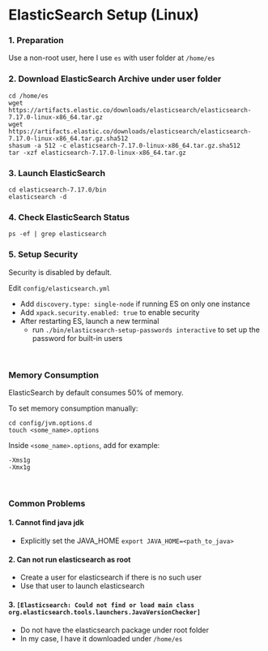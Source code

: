 # ElasticSearch Setup (Linux)

### 1. Preparation

Use a non-root user, here I use `es` with user folder at `/home/es`

### 2. Download ElasticSearch Archive under user folder
```
cd /home/es
wget https://artifacts.elastic.co/downloads/elasticsearch/elasticsearch-7.17.0-linux-x86_64.tar.gz
wget https://artifacts.elastic.co/downloads/elasticsearch/elasticsearch-7.17.0-linux-x86_64.tar.gz.sha512
shasum -a 512 -c elasticsearch-7.17.0-linux-x86_64.tar.gz.sha512 
tar -xzf elasticsearch-7.17.0-linux-x86_64.tar.gz
```

### 3. Launch ElasticSearch
```
cd elasticsearch-7.17.0/bin
elasticsearch -d
```

### 4. Check ElasticSearch Status
```
ps -ef | grep elasticsearch
```

### 5. Setup Security
Security is disabled by default.

Edit `config/elasticsearch.yml`
- Add `discovery.type: single-node` if running ES on only one instance
- Add `xpack.security.enabled: true` to enable security
- After restarting ES, launch a new terminal
  - run `./bin/elasticsearch-setup-passwords interactive` to set up the password for built-in users

<br/>

### Memory Consumption

ElasticSearch by default consumes 50% of memory.

To set memory consumption manually:
```
cd config/jvm.options.d
touch <some_name>.options
```
Inside `<some_name>.options`, add for example:
```
-Xms1g
-Xmx1g
```

<br/>

### Common Problems

#### 1. Cannot find java jdk
- Explicitly set the JAVA_HOME `export JAVA_HOME=<path_to_java>`

#### 2. Can not run elasticsearch as root
- Create a user for elasticsearch if there is no such user
- Use that user to launch elasticsearch

#### 3. `[Elasticsearch: Could not find or load main class org.elasticsearch.tools.launchers.JavaVersionChecker]`
- Do not have the elasticsearch package under root folder
- In my case, I have it downloaded under `/home/es`
